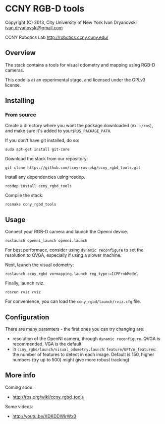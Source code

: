 CCNY RGB-D tools 
===================================

Copyright (C) 2013, City University of New York
Ivan Dryanovski
ivan.dryanovski@gmail.com

CCNY Robotics Lab
http://robotics.ccny.cuny.edu/

Overview
-----------------------------------

The stack contains a tools for visual odometry and mapping using RGB-D cameras. 

This code is at an experimental stage, and licensed under the GPLv3 license.

Installing
-----------------------------------

### From source ###

Create a directory where you want the package downloaded (ex. `~/ros`), 
and make sure it's added to your`$ROS_PACKAGE_PATH`.

If you don't have git installed, do so:

    sudo apt-get install git-core

Download the stack from our repository:

    git clone https://github.com/ccny-ros-pkg/ccny_rgbd_tools.git

Install any dependencies using rosdep.

    rosdep install ccny_rgbd_tools

Compile the stack:

    rosmake ccny_rgbd_tools

Usage
-----------------------------------

Connect your RGB-D camera and launch the Openni device. 

    roslaunch openni_launch openni.launch 

For best performace, consider using `dynamic reconfigure` to set the 
resolution to QVGA, especially if using a slower machine.

Next, launch the visual odometry:

    roslaunch ccny_rgbd vo+mapping.launch reg_type:=ICPProbModel

Finally, launch rviz. 

    rosrun rviz rviz

For convenience, you can load the `ccny_rgbd/launch/rviz.cfg` file.

Configuration
----------------------------------

There are many paramters - the first ones you can try changing are:
 - resolution of the OpenNI camera, through `dynamic reconfigure`. 
   QVGA is recommended, VGA is the default
 - in `ccny_rgbd/launch/visual_odometry.launch`: `feature/GFT/n_features`: 
   the number of features to detect in each image. Default is 150, higher numbers
   (try up to 500) might give more robust tracking)

More info
-----------------------------------

Coming soon:

 - http://ros.org/wiki/ccny_rgbd_tools

Some videos:

 - http://youtu.be/XDKDDWIrWx0
